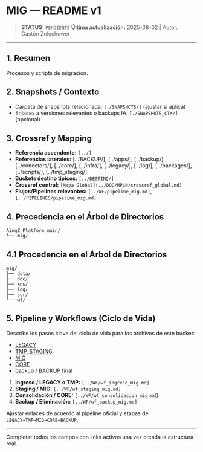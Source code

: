 # MIG — README v1

> **STATUS:** `PENDIENTE`
> **Última actualización:** 2025-08-02 | Autor: Gastón Zelechower

---

## 1. Resumen
Procesos y scripts de migración.

## 2. Snapshots / Contexto
- Carpeta de snapshots relacionada: `[./SNAPSHOTS/]` (ajustar si aplica)
- Enlaces a versiones relevantes o backups IA: `[./SNAPSHOTS_CTX/]` (opcional)

## 3. Crossref y Mapping
- **Referencia ascendente:** `[../]`
- **Referencias laterales:** [../BACKUP/], [../apps/], [../backup/], [../conectors/], [../core/], [../infra/], [../legacy/], [../log/], [../packages/], [../scripts/], [../tmp_staging/]
- **Buckets destino típicos:** `[../DESTINO/]`
- **Crossref central:** `[Mapa Global](../DOC/MPLN/crossref_global.md)`
- **Flujos/Pipelines relevantes:** `[../WF/pipeline_mig.md]`, `[../PIPELINES/pipeline_mig.md]`

## 4. Precedencia en el Árbol de Directorios
```text
AingZ_Platform_main/
└── mig/
```

## 4.1 Procedencia en el Árbol de Directorios
```text
mig/
├── data/
├── doc/
├── kns/
├── log/
├── scr/
└── wf/
```

## 5. Pipeline y Workflows (Ciclo de Vida)
Describe los pasos clave del ciclo de vida para los archivos de este bucket:
- [LEGACY](../legacy/)
- [TMP_STAGING](../tmp_staging/)
- [MIG](./)
- [CORE](../core/)
- [backup](../backup/) / [BACKUP final](../BACKUP/)

1. **Ingreso / LEGACY o TMP:** `[../WF/wf_ingreso_mig.md]`
2. **Staging / MIG:** `[../WF/wf_staging_mig.md]`
3. **Consolidación / CORE:** `[../WF/wf_consolidacion_mig.md]`
4. **Backup / Eliminación:** `[../WF/wf_backup_mig.md]`

Ajustar enlaces de acuerdo al pipeline oficial y etapas de `LEGACY→TMP→MIG→CORE→BACKUP`.

---

Completar todos los campos con links activos una vez creada la estructura real.

